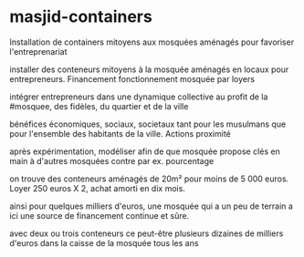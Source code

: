 # masjid-containers
Installation de containers mitoyens aux mosquées aménagés pour favoriser l'entreprenariat 

installer des conteneurs mitoyens à la mosquée aménagés en locaux pour entrepreneurs. Financement fonctionnement mosquée par loyers

intégrer entrepreneurs dans une dynamique collective au profit de la #mosquee, des fidèles, du quartier et de la ville

bénéfices économiques, sociaux, societaux tant pour les musulmans que pour l'ensemble des habitants de la ville. Actions proximité

après expérimentation, modéliser afin de que mosquée propose clés en main à d'autres mosquées contre par ex. pourcentage

on trouve des conteneurs aménagés de 20m² pour moins de 5 000 euros. Loyer 250 euros X 2, achat amorti en dix mois.

ainsi pour quelques milliers d'euros, une mosquée qui a un peu de terrain a ici une source de financement continue et sûre.

avec deux ou trois conteneurs ce peut-être plusieurs dizaines de milliers d'euros dans la caisse de la mosquée tous les ans

